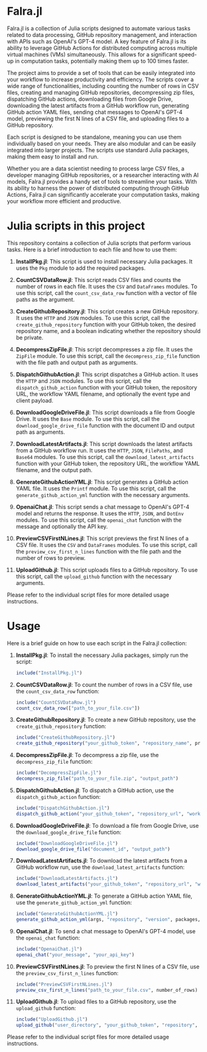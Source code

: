 # Falra.jl
Falra.jl is a collection of Julia scripts designed to automate various tasks related to data processing, GitHub repository management, and interaction with APIs such as OpenAI's GPT-4 model. A key feature of Falra.jl is its ability to leverage GitHub Actions for distributed computing across multiple virtual machines (VMs) simultaneously. This allows for a significant speed-up in computation tasks, potentially making them up to 100 times faster.

The project aims to provide a set of tools that can be easily integrated into your workflow to increase productivity and efficiency. The scripts cover a wide range of functionalities, including counting the number of rows in CSV files, creating and managing GitHub repositories, decompressing zip files, dispatching GitHub actions, downloading files from Google Drive, downloading the latest artifacts from a GitHub workflow run, generating GitHub action YAML files, sending chat messages to OpenAI's GPT-4 model, previewing the first N lines of a CSV file, and uploading files to a GitHub repository.

Each script is designed to be standalone, meaning you can use them individually based on your needs. They are also modular and can be easily integrated into larger projects. The scripts use standard Julia packages, making them easy to install and run.

Whether you are a data scientist needing to process large CSV files, a developer managing GitHub repositories, or a researcher interacting with AI models, Falra.jl provides a handy set of tools to streamline your tasks. With its ability to harness the power of distributed computing through GitHub Actions, Falra.jl can significantly accelerate your computation tasks, making your workflow more efficient and productive.

# Julia scripts in this project
This repository contains a collection of Julia scripts that perform various tasks. Here is a brief introduction to each file and how to use them:

1. **InstallPkg.jl**: This script is used to install necessary Julia packages. It uses the `Pkg` module to add the required packages.

2. **CountCSVDataRow.jl**: This script reads CSV files and counts the number of rows in each file. It uses the `CSV` and `DataFrames` modules. To use this script, call the `count_csv_data_row` function with a vector of file paths as the argument.

3. **CreateGithubRepository.jl**: This script creates a new GitHub repository. It uses the `HTTP` and `JSON` modules. To use this script, call the `create_github_repository` function with your GitHub token, the desired repository name, and a boolean indicating whether the repository should be private.

4. **DecompressZipFile.jl**: This script decompresses a zip file. It uses the `ZipFile` module. To use this script, call the `decompress_zip_file` function with the file path and output path as arguments.

5. **DispatchGithubAction.jl**: This script dispatches a GitHub action. It uses the `HTTP` and `JSON` modules. To use this script, call the `dispatch_github_action` function with your GitHub token, the repository URL, the workflow YAML filename, and optionally the event type and client payload.

6. **DownloadGoogleDriveFile.jl**: This script downloads a file from Google Drive. It uses the `Base` module. To use this script, call the `download_google_drive_file` function with the document ID and output path as arguments.

7. **DownloadLatestArtifacts.jl**: This script downloads the latest artifacts from a GitHub workflow run. It uses the `HTTP`, `JSON`, `FilePaths`, and `Base64` modules. To use this script, call the `download_latest_artifacts` function with your GitHub token, the repository URL, the workflow YAML filename, and the output path.

8. **GenerateGithubActionYML.jl**: This script generates a GitHub action YAML file. It uses the `Printf` module. To use this script, call the `generate_github_action_yml` function with the necessary arguments.

9. **OpenaiChat.jl**: This script sends a chat message to OpenAI's GPT-4 model and returns the response. It uses the `HTTP`, `JSON`, and `DotEnv` modules. To use this script, call the `openai_chat` function with the message and optionally the API key.

10. **PreviewCSVFirstNLines.jl**: This script previews the first N lines of a CSV file. It uses the `CSV` and `DataFrames` modules. To use this script, call the `preview_csv_first_n_lines` function with the file path and the number of rows to preview.

11. **UploadGithub.jl**: This script uploads files to a GitHub repository. To use this script, call the `upload_github` function with the necessary arguments.

Please refer to the individual script files for more detailed usage instructions.

# Usage
Here is a brief guide on how to use each script in the Falra.jl collection:

1. **InstallPkg.jl**: To install the necessary Julia packages, simply run the script:
   ```julia
   include("InstallPkg.jl")
   ```

2. **CountCSVDataRow.jl**: To count the number of rows in a CSV file, use the `count_csv_data_row` function:
   ```julia
   include("CountCSVDataRow.jl")
   count_csv_data_row(["path_to_your_file.csv"])
   ```

3. **CreateGithubRepository.jl**: To create a new GitHub repository, use the `create_github_repository` function:
   ```julia
   include("CreateGithubRepository.jl")
   create_github_repository("your_github_token", "repository_name", private=true)
   ```

4. **DecompressZipFile.jl**: To decompress a zip file, use the `decompress_zip_file` function:
   ```julia
   include("DecompressZipFile.jl")
   decompress_zip_file("path_to_your_file.zip", "output_path")
   ```

5. **DispatchGithubAction.jl**: To dispatch a GitHub action, use the `dispatch_github_action` function:
   ```julia
   include("DispatchGithubAction.jl")
   dispatch_github_action("your_github_token", "repository_url", "workflow_yml_filename")
   ```

6. **DownloadGoogleDriveFile.jl**: To download a file from Google Drive, use the `download_google_drive_file` function:
   ```julia
   include("DownloadGoogleDriveFile.jl")
   download_google_drive_file("document_id", "output_path")
   ```

7. **DownloadLatestArtifacts.jl**: To download the latest artifacts from a GitHub workflow run, use the `download_latest_artifacts` function:
   ```julia
   include("DownloadLatestArtifacts.jl")
   download_latest_artifacts("your_github_token", "repository_url", "workflow_yml_filename", "output_path")
   ```

8. **GenerateGithubActionYML.jl**: To generate a GitHub action YAML file, use the `generate_github_action_yml` function:
   ```julia
   include("GenerateGithubActionYML.jl")
   generate_github_action_yml(args, "repository", "version", packages, "path", "script", "arg_name", max_parallel, "user_directory")
   ```

9. **OpenaiChat.jl**: To send a chat message to OpenAI's GPT-4 model, use the `openai_chat` function:
   ```julia
   include("OpenaiChat.jl")
   openai_chat("your_message", "your_api_key")
   ```

10. **PreviewCSVFirstNLines.jl**: To preview the first N lines of a CSV file, use the `preview_csv_first_n_lines` function:
    ```julia
    include("PreviewCSVFirstNLines.jl")
    preview_csv_first_n_lines("path_to_your_file.csv", number_of_rows)
    ```

11. **UploadGithub.jl**: To upload files to a GitHub repository, use the `upload_github` function:
    ```julia
    include("UploadGithub.jl")
    upload_github("user_directory", "your_github_token", "repository", Dict("source_path" => "target_path"), "commit_message", "branch")
    ```

Please refer to the individual script files for more detailed usage instructions.